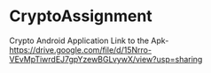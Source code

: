 # CryptoAssignment
Crypto Android Application
Link to the Apk- https://drive.google.com/file/d/15Nrro-VEvMpTiwrdEJ7gpYzewBGLvywX/view?usp=sharing
